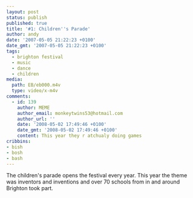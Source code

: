 ```yaml
---
layout: post
status: publish
published: true
title: '#1: Children''s Parade'
author: andy
date: '2007-05-05 21:22:23 +0100'
date_gmt: '2007-05-05 21:22:23 +0100'
tags:
  - brighton festival
  - music
  - dance
  - children
media:
  path: EB/eb000.m4v
  type: video/x-m4v
comments:
  - id: 139
    author: MEME
    author_email: monkeytwins53@hotmail.com
    author_url: ''
    date: '2008-05-02 17:49:46 +0100'
    date_gmt: '2008-05-02 17:49:46 +0100'
    content: This year they r atchualy doing games
cribbins:
- bish
- bosh
- bash
---
```

The children's parade opens the festival every year. This year the theme was inventors and inventions and over 70 schools from in and around Brighton took part.
